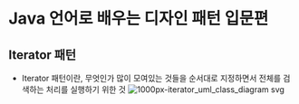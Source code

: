 # Java 언어로 배우는 디자인 패턴 입문편

## Iterator 패턴
- Iterator 패턴이란, 무엇인가 많이 모여있는 것들을 순서대로 지정하면서 전체를 검색하는 처리를 실행하기 위한 것
![1000px-iterator_uml_class_diagram svg](https://user-images.githubusercontent.com/7076334/46610362-83d8b700-cb45-11e8-9ab8-e673f4326976.png)
